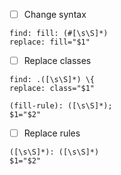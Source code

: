 - [ ] Change syntax

```
find: fill: (#[\s\S]*)
replace: fill="$1"
```

- [ ] Replace classes

```
find: .([\s\S]*) \{
replace: class="$1"
```

```
(fill-rule): ([\s\S]*);
$1="$2"
```

- [ ] Replace rules

```
([\s\S]*): ([\s\S]*)
$1="$2"
```